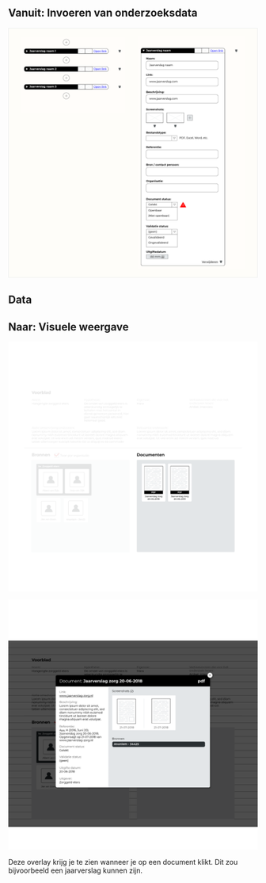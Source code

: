 
## Vanuit: Invoeren van onderzoeksdata

![Invoeren van documenten](content/input-documents.png)



## Data


## Naar: Visuele weergave

![Documenten](content/documents.png)


![Overlay document](content/designs3.png)

Deze overlay krijg je te zien wanneer je op een document klikt. Dit zou bijvoorbeeld een jaarverslag kunnen zijn.
